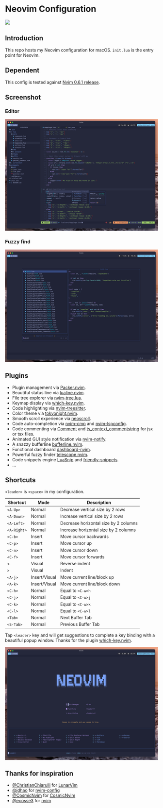 # Neovim Configuration

![](./screenshot/dashboard.png)

## Introduction

This repo hosts my Neovim configuration for macOS. `init.lua` is the entry point for Neovim.

## Dependent

This config is tested against [Nvim 0.6.1 release](https://github.com/neovim/neovim/releases/tag/stable).

## Screenshot

### Editor

![](./screenshot/overview.png)

### Fuzzy find

![](./screenshot/telescope.png)

## Plugins

* Plugin management via [Packer.nvim](https://github.com/wbthomason/packer.nvim).
* Beautiful status line via [lualine.nvim](https://github.com/nvim-lualine/lualine.nvim).
* File tree explorer via [nvim-tree.lua](https://github.com/kyazdani42/nvim-tree.lua).
* Keymap display via [which-key.nvim](https://github.com/folke/which-key.nvim).
* Code highlighting via [nvim-treesitter](https://github.com/nvim-treesitter/nvim-treesitter).
* Color theme via [tokyonight.nvim](https://github.com/folke/tokyonight.nvim).
* Smooth scroll experience via [neoscroll](https://github.com/karb94/neoscroll.nvim).
* Code auto-completion via [nvim-cmp](https://github.com/hrsh7th/nvim-cmp) and [nvim-lspconfig](https://github.com/neovim/nvim-lspconfig).
* Code commenting via [Comment](https://github.com/numToStr/Comment.nvim) and [ts_context_commentstring](https://github.com/JoosepAlviste/nvim-ts-context-commentstring) for jsx or tsx files.
* Animated GUI style notification via [nvim-notify](https://github.com/rcarriga/nvim-notify).
* A snazzy bufferline [bufferline.nvim](https://github.com/akinsho/bufferline.nvim).
* Functional dashboard [dashboard-nvim](https://github.com/glepnir/dashboard-nvim).
* Powerful fuzzy finder [telescope.nvim](https://github.com/nvim-telescope/telescope.nvim).
* Code snippets engine [LuaSnip](https://github.com/L3MON4D3/LuaSnip) and [friendly-snippets](https://github.com/rafamadriz/friendly-snippets).
* ...

## Shortcuts

`<leader>` is `<space>` in my configuration.

| Shortcut  | Mode   | Description   |
|-------------- | -------------- | -------------- |
| `<A-Up>`    | Normal     | Decrease vertical size by 2 rows      |
| `<A-Down>`    | Normal     | Increase vertical size by 2 rows     |
| `<A-Left>`    | Normal     | Decrease horizontal size by 2 columns |
| `<A-Right>`    | Normal     | Increase horizontal size by 2 columns      |
| `<C-b>`    | Insert     |  Move cursor backwards      |
| `<C-p>`    | Insert     |  Move cursor up      |
| `<C-n>`    | Insert     |  Move cursor down      |
| `<C-f>`    | Insert     |  Move cursor forwards      |
| `<`   | Visual     |  Reverse indent      |
| `>`    | Visual     |   Indent     |
| `<A-j>`    | Insert/Visual    |  Move current line/block up     |
| `<A-k>`    | Insert/Visual     | Move current line/block down     |
| `<C-h>`    | Normal     | Equal to `<C-w>h`     |
| `<C-j>`    | Normal     | Equal to `<C-w>j`     |
| `<C-k>`    | Normal     | Equal to `<C-w>k`     |
| `<C-l>`    | Normal     | Equal to `<C-w>l`     |
| `<Tab>`    | Normal     | Next Buffer Tab |
| `<S-Tab>`    | Normal     | Previous Buffer Tab |

Tap `<leader>` key and will get suggestions to complete a key binding with a beautiful popup window. Thanks for
the plugin [which-key.nvim](https://github.com/folke/which-key.nvim).

![](./screenshot/which-key.png)

## Thanks for inspiration

* [@ChristianChiarulli](https://github.com/ChristianChiarulli) for [LunarVim](https://github.com/LunarVim/LunarVim)
* [@jdhao](https://github.com/jdhao) for [nvim-config](https://github.com/jdhao/nvim-config)
* [@CosmicNvim](https://github.com/CosmicNvim) for [CosmicNvim](https://github.com/CosmicNvim/CosmicNvim)
* [@ecosse3](https://github.com/ecosse3) for [nvim](https://github.com/ecosse3/nvim)

